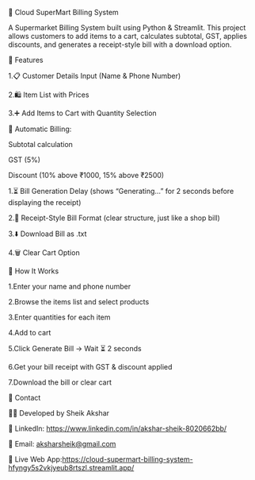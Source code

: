 🛒 Cloud SuperMart Billing System

A Supermarket Billing System built using Python & Streamlit.
This project allows customers to add items to a cart, calculates subtotal, GST, applies discounts, and generates a receipt-style bill with a download option.

🚀 Features

1.📋 Customer Details Input (Name & Phone Number)

2.🛍 Item List with Prices

3.➕ Add Items to Cart with Quantity Selection



🧾 Automatic Billing:

Subtotal calculation

GST (5%)

Discount (10% above ₹1000, 15% above ₹2500)

1.⏳ Bill Generation Delay (shows “Generating…” for 2 seconds before displaying the receipt)

2.📑 Receipt-Style Bill Format (clear structure, just like a shop bill)

3.⬇️ Download Bill as .txt

4.🗑 Clear Cart Option


🎯 How It Works

1.Enter your name and phone number

2.Browse the items list and select products

3.Enter quantities for each item

4.Add to cart

5.Click Generate Bill → Wait ⏳ 2 seconds

6.Get your bill receipt with GST & discount applied

7.Download the bill or clear cart


📩 Contact

👨‍💻 Developed by Sheik Akshar

🔗 LinkedIn: https://www.linkedin.com/in/akshar-sheik-8020662bb/

📧 Email: aksharsheik@gmail.com

🔗 Live Web App:https://cloud-supermart-billing-system-hfyngy5s2vkjyeub8rtszl.streamlit.app/
